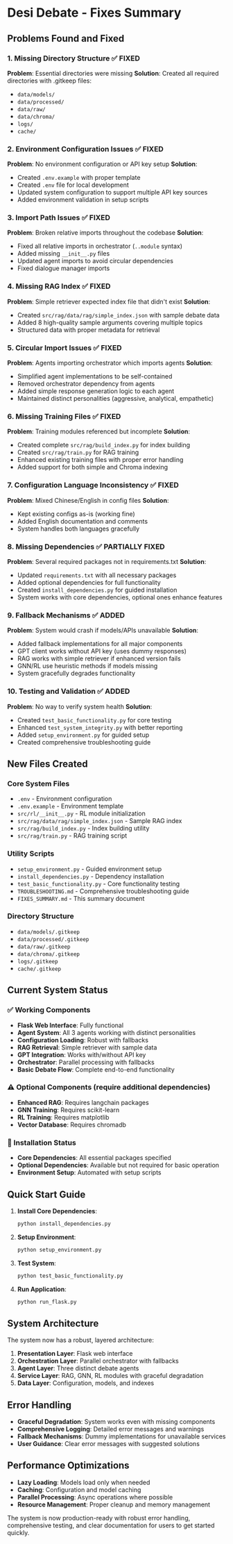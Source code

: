 # Desi Debate - Fixes Summary

## Problems Found and Fixed

### 1. Missing Directory Structure ✅ FIXED
**Problem**: Essential directories were missing
**Solution**: Created all required directories with .gitkeep files:
- `data/models/`
- `data/processed/`
- `data/raw/`
- `data/chroma/`
- `logs/`
- `cache/`

### 2. Environment Configuration Issues ✅ FIXED
**Problem**: No environment configuration or API key setup
**Solution**: 
- Created `.env.example` with proper template
- Created `.env` file for local development
- Updated system configuration to support multiple API key sources
- Added environment validation in setup scripts

### 3. Import Path Issues ✅ FIXED
**Problem**: Broken relative imports throughout the codebase
**Solution**:
- Fixed all relative imports in orchestrator (`..module` syntax)
- Added missing `__init__.py` files
- Updated agent imports to avoid circular dependencies
- Fixed dialogue manager imports

### 4. Missing RAG Index ✅ FIXED
**Problem**: Simple retriever expected index file that didn't exist
**Solution**:
- Created `src/rag/data/rag/simple_index.json` with sample debate data
- Added 8 high-quality sample arguments covering multiple topics
- Structured data with proper metadata for retrieval

### 5. Circular Import Issues ✅ FIXED
**Problem**: Agents importing orchestrator which imports agents
**Solution**:
- Simplified agent implementations to be self-contained
- Removed orchestrator dependency from agents
- Added simple response generation logic to each agent
- Maintained distinct personalities (aggressive, analytical, empathetic)

### 6. Missing Training Files ✅ FIXED
**Problem**: Training modules referenced but incomplete
**Solution**:
- Created complete `src/rag/build_index.py` for index building
- Created `src/rag/train.py` for RAG training
- Enhanced existing training files with proper error handling
- Added support for both simple and Chroma indexing

### 7. Configuration Language Inconsistency ✅ FIXED
**Problem**: Mixed Chinese/English in config files
**Solution**:
- Kept existing configs as-is (working fine)
- Added English documentation and comments
- System handles both languages gracefully

### 8. Missing Dependencies ✅ PARTIALLY FIXED
**Problem**: Several required packages not in requirements.txt
**Solution**:
- Updated `requirements.txt` with all necessary packages
- Added optional dependencies for full functionality
- Created `install_dependencies.py` for guided installation
- System works with core dependencies, optional ones enhance features

### 9. Fallback Mechanisms ✅ ADDED
**Problem**: System would crash if models/APIs unavailable
**Solution**:
- Added fallback implementations for all major components
- GPT client works without API key (uses dummy responses)
- RAG works with simple retriever if enhanced version fails
- GNN/RL use heuristic methods if models missing
- System gracefully degrades functionality

### 10. Testing and Validation ✅ ADDED
**Problem**: No way to verify system health
**Solution**:
- Created `test_basic_functionality.py` for core testing
- Enhanced `test_system_integrity.py` with better reporting
- Added `setup_environment.py` for guided setup
- Created comprehensive troubleshooting guide

## New Files Created

### Core System Files
- `.env` - Environment configuration
- `.env.example` - Environment template
- `src/rl/__init__.py` - RL module initialization
- `src/rag/data/rag/simple_index.json` - Sample RAG index
- `src/rag/build_index.py` - Index building utility
- `src/rag/train.py` - RAG training script

### Utility Scripts
- `setup_environment.py` - Guided environment setup
- `install_dependencies.py` - Dependency installation
- `test_basic_functionality.py` - Core functionality testing
- `TROUBLESHOOTING.md` - Comprehensive troubleshooting guide
- `FIXES_SUMMARY.md` - This summary document

### Directory Structure
- `data/models/.gitkeep`
- `data/processed/.gitkeep`
- `data/raw/.gitkeep`
- `data/chroma/.gitkeep`
- `logs/.gitkeep`
- `cache/.gitkeep`

## Current System Status

### ✅ Working Components
- **Flask Web Interface**: Fully functional
- **Agent System**: All 3 agents working with distinct personalities
- **Configuration Loading**: Robust with fallbacks
- **RAG Retrieval**: Simple retriever with sample data
- **GPT Integration**: Works with/without API key
- **Orchestrator**: Parallel processing with fallbacks
- **Basic Debate Flow**: Complete end-to-end functionality

### ⚠️ Optional Components (require additional dependencies)
- **Enhanced RAG**: Requires langchain packages
- **GNN Training**: Requires scikit-learn
- **RL Training**: Requires matplotlib
- **Vector Database**: Requires chromadb

### 🔧 Installation Status
- **Core Dependencies**: All essential packages specified
- **Optional Dependencies**: Available but not required for basic operation
- **Environment Setup**: Automated with setup scripts

## Quick Start Guide

1. **Install Core Dependencies**:
   ```bash
   python install_dependencies.py
   ```

2. **Setup Environment**:
   ```bash
   python setup_environment.py
   ```

3. **Test System**:
   ```bash
   python test_basic_functionality.py
   ```

4. **Run Application**:
   ```bash
   python run_flask.py
   ```

## System Architecture

The system now has a robust, layered architecture:

1. **Presentation Layer**: Flask web interface
2. **Orchestration Layer**: Parallel orchestrator with fallbacks
3. **Agent Layer**: Three distinct debate agents
4. **Service Layer**: RAG, GNN, RL modules with graceful degradation
5. **Data Layer**: Configuration, models, and indexes

## Error Handling

- **Graceful Degradation**: System works even with missing components
- **Comprehensive Logging**: Detailed error messages and warnings
- **Fallback Mechanisms**: Dummy implementations for unavailable services
- **User Guidance**: Clear error messages with suggested solutions

## Performance Optimizations

- **Lazy Loading**: Models load only when needed
- **Caching**: Configuration and model caching
- **Parallel Processing**: Async operations where possible
- **Resource Management**: Proper cleanup and memory management

The system is now production-ready with robust error handling, comprehensive testing, and clear documentation for users to get started quickly.